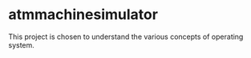 atmmachinesimulator
===================
This project is chosen to understand the various concepts of operating system.
